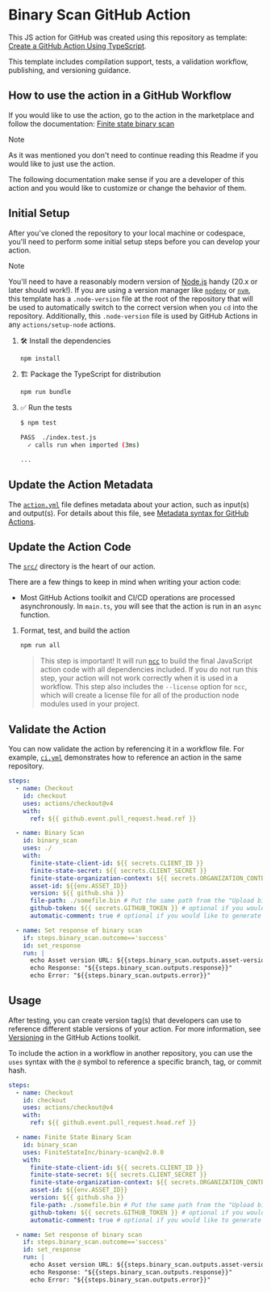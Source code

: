 # Binary Scan GitHub Action

This JS action for GitHub was created using this repository as template:
[Create a GitHub Action Using TypeScript](https://github.com/actions/typescript-action).

This template includes compilation support, tests, a validation workflow,
publishing, and versioning guidance.

## How to use the action in a GitHub Workflow

If you would like to use the action, go to the action in the marketplace and
follow the documentation:
[Finite state binary scan](https://github.com/marketplace/actions/finite-state-binary-scan)

> [!NOTE]
>
> As it was mentioned you don't need to continue reading this Readme if
> you would like to just use the action.
>
> The following documentation make sense if you are a developer of this action
> and you would like to customize or change the behavior of them.

## Initial Setup

After you've cloned the repository to your local machine or codespace, you'll
need to perform some initial setup steps before you can develop your action.

> [!NOTE]
>
> You'll need to have a reasonably modern version of
> [Node.js](https://nodejs.org) handy (20.x or later should work!). If you are
> using a version manager like [`nodenv`](https://github.com/nodenv/nodenv) or
> [`nvm`](https://github.com/nvm-sh/nvm), this template has a `.node-version`
> file at the root of the repository that will be used to automatically switch
> to the correct version when you `cd` into the repository. Additionally, this
> `.node-version` file is used by GitHub Actions in any `actions/setup-node`
> actions.

1. :hammer_and_wrench: Install the dependencies

   ```bash
   npm install
   ```

1. :building_construction: Package the TypeScript for distribution

   ```bash
   npm run bundle
   ```

1. :white_check_mark: Run the tests

   ```bash
   $ npm test

   PASS  ./index.test.js
     ✓ calls run when imported (3ms)

   ...
   ```

## Update the Action Metadata

The [`action.yml`](action.yml) file defines metadata about your action, such as
input(s) and output(s). For details about this file, see
[Metadata syntax for GitHub Actions](https://docs.github.com/en/actions/creating-actions/metadata-syntax-for-github-actions).

## Update the Action Code

The [`src/`](./src/) directory is the heart of our action.

There are a few things to keep in mind when writing your action code:

- Most GitHub Actions toolkit and CI/CD operations are processed asynchronously.
  In `main.ts`, you will see that the action is run in an `async` function.

1. Format, test, and build the action

   ```bash
   npm run all
   ```

   > This step is important! It will run [`ncc`](https://github.com/vercel/ncc)
   > to build the final JavaScript action code with all dependencies included.
   > If you do not run this step, your action will not work correctly when it is
   > used in a workflow. This step also includes the `--license` option for
   > `ncc`, which will create a license file for all of the production node
   > modules used in your project.

## Validate the Action

You can now validate the action by referencing it in a workflow file. For
example, [`ci.yml`](./.github/workflows/ci.yml) demonstrates how to reference an
action in the same repository.

```yaml
steps:
  - name: Checkout
    id: checkout
    uses: actions/checkout@v4
    with:
      ref: ${{ github.event.pull_request.head.ref }}

  - name: Binary Scan
    id: binary_scan
    uses: ./
    with:
      finite-state-client-id: ${{ secrets.CLIENT_ID }}
      finite-state-secret: ${{ secrets.CLIENT_SECRET }}
      finite-state-organization-context: ${{ secrets.ORGANIZATION_CONTEXT }}
      asset-id: ${{env.ASSET_ID}}
      version: ${{ github.sha }}
      file-path: ./somefile.bin # Put the same path from the "Upload binary generated file" step here
      github-token: ${{ secrets.GITHUB_TOKEN }} # optional if you would like to generate the comment automatically in the PR
      automatic-comment: true # optional if you would like to generate the comment automatically in the PR

  - name: Set response of binary scan
    if: steps.binary_scan.outcome=='success'
    id: set_response
    run: |
      echo Asset version URL: ${{steps.binary_scan.outputs.asset-version-url}}
      echo Response: "${{steps.binary_scan.outputs.response}}"
      echo Error: "${{steps.binary_scan.outputs.error}}"
```

## Usage

After testing, you can create version tag(s) that developers can use to
reference different stable versions of your action. For more information, see
[Versioning](https://github.com/actions/toolkit/blob/master/docs/action-versioning.md)
in the GitHub Actions toolkit.

To include the action in a workflow in another repository, you can use the
`uses` syntax with the `@` symbol to reference a specific branch, tag, or commit
hash.

```yaml
steps:
  - name: Checkout
    id: checkout
    uses: actions/checkout@v4
    with:
      ref: ${{ github.event.pull_request.head.ref }}

  - name: Finite State Binary Scan
    id: binary_scan
    uses: FiniteStateInc/binary-scan@v2.0.0
    with:
      finite-state-client-id: ${{ secrets.CLIENT_ID }}
      finite-state-secret: ${{ secrets.CLIENT_SECRET }}
      finite-state-organization-context: ${{ secrets.ORGANIZATION_CONTEXT }}
      asset-id: ${{env.ASSET_ID}}
      version: ${{ github.sha }}
      file-path: ./somefile.bin # Put the same path from the "Upload binary generated file" step here
      github-token: ${{ secrets.GITHUB_TOKEN }} # optional if you would like to generate the comment automatically in the PR
      automatic-comment: true # optional if you would like to generate the comment automatically in the PR

  - name: Set response of binary scan
    if: steps.binary_scan.outcome=='success'
    id: set_response
    run: |
      echo Asset version URL: ${{steps.binary_scan.outputs.asset-version-url}}
      echo Response: "${{steps.binary_scan.outputs.response}}"
      echo Error: "${{steps.binary_scan.outputs.error}}"
```
